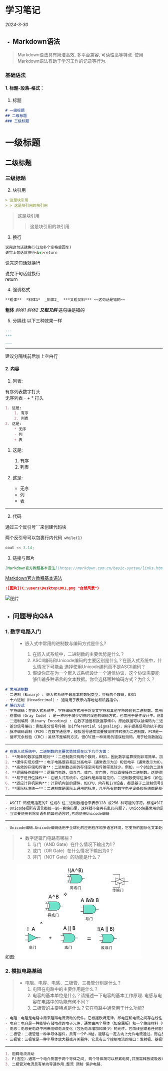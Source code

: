 # 学习笔记 

*2024-3-30*

- ##  Markdown语法

> Markdown语法具有简洁高效, 多平台兼容, 可读性高等特点.
> 使用Markdown语法有助于学习工作的记录等行为.

### 基础语法

#### 1. 标题-段落-格式：

1. 标题

```Markdown
# 一级标题
## 二级标题
### 三级标题
```
# 一级标题
## 二级标题
### 三级标题

2. 块引用
```Markdown
> 这是块引用
> > 这是块引用的块引用
```

> 这是块引用
> > 这是块引用的块引用
3. 换行
```Markdown
说完这句话就换行(2及多个空格后回车)
说完上句话就换行<br>return
```

说完这句话就换行  

说完下句话就换行<br>return

4. 强调格式

```Markdown
**粗体**  *斜体1*  _斜体2_  ***又粗又斜*** ~~这句话是错的~~
```

**粗体**  *斜体1*  _斜体2_  ***又粗又斜***  ~~这句话是错的~~ 

5. 分隔线 以下三种效果一样
```Markdown
---
***
___
```

***

建议分隔线前后加上空白行

#### 2. 内容
1. 列表:

有序列表数字打头<br>无序列表 -  +  * 打头
```Markdown
1. 这是:
	1. 有序 
	2. 列表
2. 这是:
	* 无序
	- 列
	+ 表
```

1. 这是:
	1. 有序 
	2. 列表
	
2. 这是:
	* 无序
	- 列
	+ 表  
---


2. 代码

通过三个反引号```来创建代码块  

两个反引号可以包裹行内代码`` while(1)``

```C++
cout << 3.14;
```

3. 链接与图片  
```Markdown
[Markdown官方教程基本语法](https://markdown.com.cn/basic-syntax/links.html "Markdown链接语法")
```
[Markdown官方教程基本语法](https://markdown.com.cn/basic-syntax/links.html "Markdown链接语法")

```Markdown
![图片](C:\users\Desktop\001.png "自然风景")
```

![图片](C:\users\Desktop\001.png "自然风景")

- ## 问题导向Q&A  

### 1. 数字电路入门  

> - 嵌入式中常用的进制数与编码方式是什么?
>
>	1. 在嵌入式系统中，二进制数的主要优势是什么？ 
>	2. ASCII编码和Unicode编码的主要区别是什么？在嵌入式系统中，什么情况下可能会 选择使用Unicode编码而不是ASCII编码？
>	3. 假设你正在为一个嵌入式系统设计一个通信协议，这个协议需要能够传输多种语言的文本数据。你会选择哪种编码方式？为什么？

```Markdown
# 常用进制数
- 二进制（Binary）: 嵌入式系统中最基本的数据类型，只有两个数码，0和1
- 十六进制（Hexadecimal）: 通常用于表示内存地址和机器指令。
# 编码方式
- 字符编码：在嵌入式系统中，字符编码方式用于将英文字符和其他字符映射到二进制数。常用的字符编码方式包括ASCII（美国标准信息交换码）、UTF-8（8位Unicode转换格式）、UTF-16（16位Unicode转换格式）等。
- 格雷码（Gray Code）: 是一种用于减少切换时误差的编码方式，也常用于硬件设计中。格雷码中，相邻的两个数值只有一位二进制数不同。
- 二进制编码（Binary Encoding）: 在数字通信和数据存储中，原始数据可以被编码为二进制形式。例如，简单的非归零编码（NRZ），高电平表示0，低电平表示1；或者相反。
- 差分信号编码：例如差分信号传输（Differential Signaling），用于提高信号的抗干扰能力。
- 脉冲编码调制（PCM）：在数字通信中，模拟信号通常需要被采样并转换为二进制数，PCM是一种常用的数字信号编码方式。
- 循环冗余校验（CRC）：虽然不是编码方式，但CRC是一种常用的错误检测码，用于检测数据在传输过程中是否发生错误。
```

---

```Markdown
# 在嵌入式系统中，二进制数的主要优势体现在以下几个方面：
1. **简单的数学运算规则**：二进制数只有两个数码，0和1，因此数学运算规则非常简单。加法、减法、乘法和除法都遵循类似的十进制规则，但计算起来更加直接，因为只需要考虑两个状态。
2. **硬件实现方便**：电子电路很容易区分高电平（通常表示为1）和低电平（通常表示为0）。因此，二进制数非常适合用电子硬件来实现和处理。
3. **高效的存储和传输**：二进制数占用的存储空间和传输带宽较少。例如，一个8位的二进制数可以表示256种不同的状态，而同样大小的十进制数需要10位。
4. **逻辑操作直接**：逻辑门电路，如与门、或门、非门等，可以直接操作二进制数。这使得数字逻辑设计变得简单，并且可以构建复杂的计算系统。
5. **易于进行位操作**：在嵌入式系统中，位操作是非常常见的，二进制数使得位操作（如位掩码、位移、位计数等）变得简单和直接。
6. **适应计算机架构**：计算机内部的硬件，如CPU、内存和I/O设备，都是基于二进制信号设计的。因此，二进制数能够很好地适应计算机的架构和操作。
7. **国际标准统一**：二进制数是国际上通用的标准，几乎所有的数字电子设备和系统都是基于二进制数进行设计和操作的。
```

---

```Markdown
- ASCII 码使用指定的7 位或8 位二进制数组合来表示128 或256 种可能的字符。标准ASCII 码也叫基础ASCII码，使用7 位二进制数（剩下的1位二进制为0）来表示所有的大写和小写字母，数字0 到9、标点符号， 以及在美式英语中使用的特殊控制字符。其中最后一位用于奇偶校验。
- Unicode把所有语言都统一到一套编码里，这样就不会再有乱码问题了。Unicode最常用的是用两个字节表示一个字符（如果要用到非常偏僻的字符，就需要4个字节）。现代操作系统和大多数编程语言都直接支持Unicode。
- 当需要使用到除英语外的其他语言时,考虑使用Unicode编码
```

---

```Markdown
- Unicode编码.Unicode编码适用于全球化的应用程序和多语言环境，它支持的国际化文本处理远远超出了ASCII编码的能力。
```

> - 数字逻辑门电路有哪些？
>	1. 与门（AND Gate）在什么情况下输出为1？
>	2. 或门（OR Gate）在什么情况下输出为0？
>	3. 非门（NOT Gate）的功能是什么？

如图:
<img src="icon1.png" width="400">

### 2. 模拟电路基础

> - 电阻、电容、电感、二极管、三极管分别是什么？
>	1. 电阻在电路中的主要作用是什么？
>   2. 电容的基本单位是什么？请描述一下电容的基本工作原理. 电感与电容在电路中的功能有何不同？
>	3. 二极管的主要特点是什么？它在电路中通常用于什么功能?
>  

```Markdown
- 电阻：电阻是电路中用来阻碍电流流动的元件。它根据欧姆定律，即电压和电流之间存在线性关系的原理工作。电阻的作用包括限制电流、分配电压、提供负载、调节电流强度等。电阻的单位是欧姆（Ω）。
- 电容：电容是一种能够存储电荷的电子元件，通常由两个导体（如金属板）和一个绝缘材料（电介质）组成。电容器能够在两个导体之间积累电荷，并且能够根据需要释放或吸收电能。电容的单位是法拉（F），但在实际应用中常用微法（μF）或纳法（nF）来表示。
- 电感：电感是电路中用来阻碍电流变化（包括电流增加和减少）的元件，它由线圈或者任何能够产生磁场的形状构成。电感器能够储存能量在磁场中，并且对电流的变化产生反应。电感的单位是亨利（H），在实际应用中，常用毫亨利（mH）或微亨利（μH）来表示。
- 二极管：二极管是一种半导体器件，具有一个P-N结，能够在一定方向上允许电流通过，而在反方向上则阻断电流。二极管的主要应用包括整流、调制、保护电路等。
- 三极管：三极管是一种半导体放大器或开关器件，它具有三个控制电流的端口：发射极、基极和集电极。三极管能够放大微小的电流信号，或者在数字电路中作为开关来使用。
```

---

```Markdown
1. 阻碍电流流动
2. F(法拉).通常一个电介质置于两个导体之间, 两个导体简可以积累电荷,并按需释放或吸收电能.
3. 二极管对电流具有单向导通作用.整流 调制 保护电路.
```